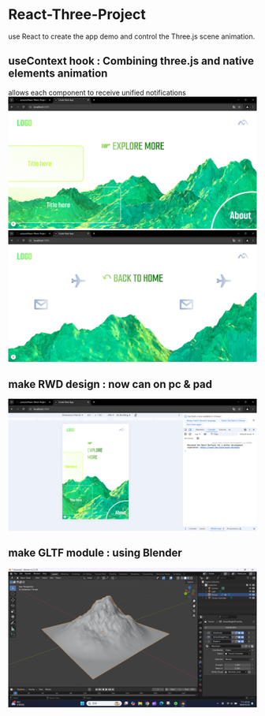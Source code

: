 # React-Three-Project
use React to create the app demo and control the Three.js scene animation.

## useContext hook : Combining three.js and native elements animation
allows each component to receive unified notifications
![demo1](https://github.com/zzztzzzt/React-Three-Project/blob/main/demo-img/demo1.png)
![demo2](https://github.com/zzztzzzt/React-Three-Project/blob/main/demo-img/demo2.png)

## make RWD design : now can on pc & pad
![demo3](https://github.com/zzztzzzt/React-Three-Project/blob/main/demo-img/demo3.png)

## make GLTF module : using Blender
![demo4](https://github.com/zzztzzzt/React-Three-Project/blob/main/demo-img/demo4.png)
